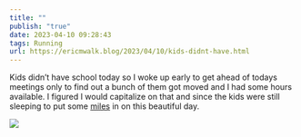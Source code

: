 ```yaml
---
title: ""
publish: "true"
date: 2023-04-10 09:28:43
tags: Running
url: https://ericmwalk.blog/2023/04/10/kids-didnt-have.html
---
```


Kids didn’t have school today so I woke up early to get ahead of todays meetings only to find out a bunch of them got moved and I had some hours available. I figured I would capitalize on that and since the kids were still sleeping to put some [miles](http://www.strava.com/activities/8866134452) in on this beautiful day.

![](https://ericmwalk.blog/uploads/2023/6a070ade66.jpg)